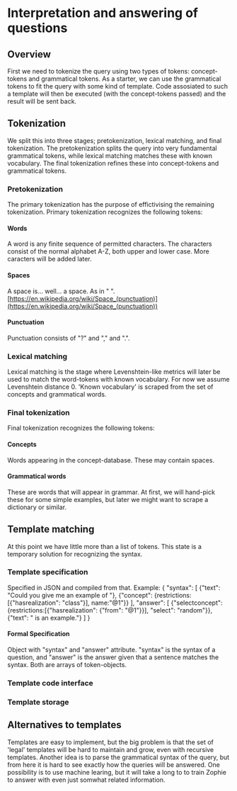 # Interpretation and answering of questions

## Overview

First we need to tokenize the query using two types of tokens: concept-tokens and grammatical tokens. As a starter, we can use the grammatical tokens to fit the query with some kind of template. Code assosiated to such a template will then be executed (with the concept-tokens passed) and the result will be sent back.

## Tokenization

We split this into three stages; pretokenization, lexical matching, and final tokenization. The pretokenization splits the query into very fundamental grammatical tokens, while lexical matching matches these with known vocabulary. The final tokenization refines these into concept-tokens and grammatical tokens. 

### Pretokenization
The primary tokenization has the purpose of effictivising the remaining tokenization. Primary tokenization recognizes the following tokens:

#### Words
A word is any finite sequence of permitted characters. The characters consist of the normal alphabet A-Z, both upper and lower case. More caracters will be added later.
#### Spaces
A space is... well... a space. As in " ". [https://en.wikipedia.org/wiki/Space_(punctuation)](https://en.wikipedia.org/wiki/Space_(punctuation))
#### Punctuation
Punctuation consists of "?" and "," and ".".

### Lexical matching
Lexical matching is the stage where Levenshtein-like metrics will later be used to match the word-tokens with known vocabulary. For now we assume Levenshtein distance 0. 'Known vocabulary' is scraped from the set of concepts and grammatical words. 

### Final tokenization
Final tokenization recognizes the following tokens:

#### Concepts

Words appearing in the concept-database. These may contain spaces.

#### Grammatical words

These are words that will appear in grammar. At first, we will hand-pick these for some simple examples, but later we might want to scrape a dictionary or similar.

## Template matching
At this point we have little more than a list of tokens. This state is a temporary solution for recognizing the syntax.

### Template specification

Specified in JSON and compiled from that. Example:
    {
        "syntax": [
            {"text": "Could you give me an example of "},
            {"concept": {restrictions:[{"hasrealization": "class"}], name:"@1"}}
        ],
        "answer": [
            {"selectconcept": {restrictions:[{"hasrealization": {"from": "@1"}}], "select": "random"}},
            {"text": " is an example."}
        ]
    }


#### Formal Specification

Object with "syntax" and "answer" attribute. "syntax" is the syntax of a question, and "answer" is the answer given that a sentence matches the syntax. Both are arrays of token-objects.



### Template code interface

### Template storage

## Alternatives to templates

Templates are easy to implement, but the big problem is that the set of 'legal' templates will be hard to maintain and grow, even with recursive templates. Another idea is to parse the grammatical syntax of the query, but from here it is hard to see exactly how the queries will be answered. One possibility is to use machine learing, but it will take a long to to train Zophie to answer with even just somwhat related information.